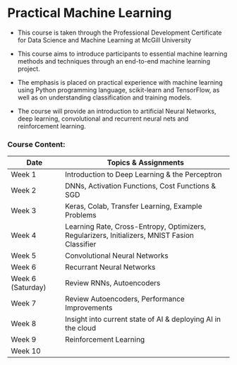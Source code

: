 # Practical Machine Learning

- This course is taken through the Professional Development Certificate for Data Science and Machine Learning at McGill University

- This course aims to introduce participants to essential machine learning methods and techniques through an end-to-end machine learning project.
- The emphasis is placed on practical experience with machine learning using Python programming language, scikit-learn and TensorFlow, as well as on understanding classification and training models. 
- The course will provide an introduction to artificial Neural Networks, deep learning, convolutional and recurrent neural nets and reinforcement learning.

### Course Content:

| Date              | Topics & Assignments                                                                                   |
|-------------------|--------------------------------------------------------------------------------------------------------|
| Week 1            | Introduction to Deep Learning & the Perceptron                                                         |
| Week 2            | DNNs, Activation Functions, Cost Functions & SGD                                                       |
| Week 3            | Keras, Colab, Transfer Learning, Example Problems                                                      |
| Week 4            | Learning Rate, Cross-Entropy, Optimizers, Regularizers, Initializers, MNIST Fasion Classifier          |
| Week 5            | Convolutional Neural Networks                                                                          |
| Week 6            | Recurrant Neural Networks                                                                              |
| Week 6 (Saturday) | Review RNNs, Autoencoders                                                                              |
| Week 7            | Review Autoencoders, Performance Improvements                                                          |
| Week 8            | Insight into current state of AI & deploying AI in the cloud                                           |
| Week 9            | Reinforcement Learning                                                                                 |
| Week 10           |                                                                                                        |